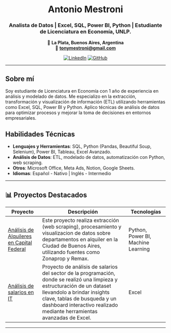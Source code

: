 <div align="center">


#  **Antonio Mestroni**

### Analista de Datos | Excel, SQL, Power BI, Python | Estudiante de Licenciatura en Economía, UNLP.

📍 **La Plata, Buenos Aires, Argentina**  
📧 **tonymestroni@gmail.com**  

[![LinkedIn](https://img.shields.io/badge/-Conectemos_en_LinkedIn-0A66C2?style=for-the-badge&logo=linkedin)](https://www.linkedin.com/in/antonio-mestroni-50208925a/)
[![GitHub](https://img.shields.io/badge/-Explora_mis_Proyectos-181717?style=for-the-badge&logo=github)](https://github.com/AntonioMestroni)

</div>

----------

## Sobre mí 
Soy estudiante de Licenciatura en Economía con 1 año de experiencia en análisis y modelado de datos. Me especializo en la extracción, transformación y visualización de información (ETL) utilizando herramientas como Excel, SQL, Power BI y Python. Aplico técnicas de análisis de datos para optimizar procesos y mejorar la toma de decisiones en entornos empresariales.


## Habilidades Técnicas 
- **Lenguajes y Herramientas**: SQL, Python (Pandas, Beautiful Soup, Selenium), Power BI, Tableau, Excel Avanzado.
- **Análisis de Datos**: ETL, modelado de datos, automatización con Python, web scraping.
- **Otros**: Microsoft Office, Meta Ads, Notion, Google Sheets.
- **Idiomas**: Español - Nativo | Inglés - Intermedio

---

## 📊 Proyectos Destacados

| Proyecto | Descripción | Tecnologías |
|----------|-------------|-------------|
| [Análisis de Alquileres en Capital Federal](https://github.com/Felimartinez1/Departamentos-Buenos-Aires) | Este proyecto realiza extracción (web scraping), procesamiento y visualizacion de datos sobre departamentos en alquiler en la Ciudad de Buenos Aires, utilizando fuentes como Zonaprop y Remax. | Python, Power BI, Machine Learning |
| [Análisis de salarios en IT](https://github.com/AntonioMestroni/ProyectoExcelSalarios) | Proyecto de análisis de salarios del sector de la programación, donde se realizó una limpieza y estructuración de un dataset llevandolo a brindar insights clave, tablas de busqueda y un dashboard interactivo realizado mediante herramientas avanzadas de Excel. | Excel |

---

